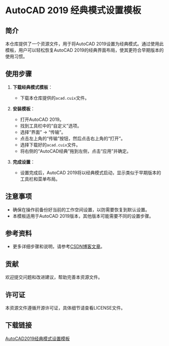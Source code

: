 # AutoCAD 2019 经典模式设置模板

## 简介
本仓库提供了一个资源文件，用于将AutoCAD 2019设置为经典模式。通过使用此模板，用户可以轻松恢复AutoCAD 2019的经典界面布局，使其更符合早期版本的使用习惯。

## 使用步骤
1. **下载经典模式模板**：
   - 下载本仓库提供的`acad.cuix`文件。

2. **安装模板**：
   - 打开AutoCAD 2019。
   - 找到工具栏中的“自定义”选项。
   - 选择“界面” -> “传输”。
   - 点击左上角的“传输”按钮，然后点击右上角的“打开”。
   - 选择下载好的`acad.cuix`文件。
   - 将右侧的“AutoCAD经典”拖到左侧，点击“应用”并确定。

3. **完成设置**：
   - 设置完成后，AutoCAD 2019将以经典模式启动，显示类似于早期版本的工具栏和菜单布局。

## 注意事项
- 确保在操作前备份好当前的工作空间设置，以防需要恢复到默认设置。
- 本模板适用于AutoCAD 2019版本，其他版本可能需要不同的设置步骤。

## 参考资料
- 更多详细步骤和说明，请参考[CSDN博客文章](https://blog.csdn.net/guangod/article/details/99760387)。

## 贡献
欢迎提交问题和改进建议，帮助完善本资源文件。

## 许可证
本资源文件遵循开源许可证，具体细节请查看LICENSE文件。

## 下载链接

[AutoCAD2019经典模式设置模板](https://pan.quark.cn/s/eba02ba34a09)